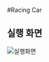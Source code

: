 #Racing Car

## 실행 화면
![실행화면](https://user-images.githubusercontent.com/32935365/90383718-7f737280-e0bb-11ea-85d3-c181f33ec6a2.PNG)
